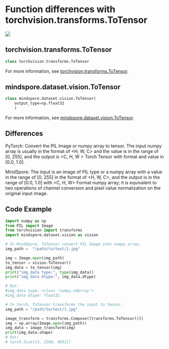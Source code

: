 # Function differences with torchvision.transforms.ToTensor

<a href="https://gitee.com/mindspore/docs/blob/r2.0/docs/mindspore/source_en/note/api_mapping/pytorch_diff/ToTensor.md" target="_blank"><img src="https://mindspore-website.obs.cn-north-4.myhuaweicloud.com/website-images/r2.0/resource/_static/logo_source_en.png"></a>

## torchvision.transforms.ToTensor

```python
class torchvision.transforms.ToTensor
```

For more information, see [torchvision.transforms.ToTensor](https://pytorch.org/vision/0.10/transforms.html#torchvision.transforms.ToTensor).

## mindspore.dataset.vision.ToTensor

```python
class mindspore.dataset.vision.ToTensor(
    output_type=np.float32
    )
```

For more information, see [mindspore.dataset.vision.ToTensor](https://mindspore.cn/docs/en/r2.0/api_python/dataset_vision/mindspore.dataset.vision.ToTensor.html#mindspore.dataset.vision.ToTensor).

## Differences

PyTorch: Convert the PIL Image or numpy array to tensor. The input numpy array is usually in the format of <H, W, C> and the value is in the range of [0, 255], and the output is <C, H, W > Torch Tensor with format and value in [0.0, 1.0].

MindSpore: The input is an image of PIL type or a numpy array with a value in the range of [0, 255] in the format of <H, W, C>, and the output is in the range of [0.0, 1.0] with <C, H, W> Format numpy array; it is equivalent to two operations of channel conversion and pixel value normalization on the original input image.

## Code Example

```python
import numpy as np
from PIL import Image
from torchvision import transforms
import mindspore.dataset.vision as vision

# In MindSpore, ToTensor convert PIL Image into numpy array.
img_path =  "/path/to/test/1.jpg"

img = Image.open(img_path)
to_tensor = vision.ToTensor()
img_data = to_tensor(img)
print("img_data type:", type(img_data))
print("img_data dtype:", img_data.dtype)

# Out:
#img_data type: <class 'numpy.ndarray'>
#img_data dtype: float32

# In torch, ToTensor transforms the input to tensor.
img_path = "/path/to/test/1.jpg"

image_transform = transforms.Compose([transforms.ToTensor()])
img = np.array(Image.open(img_path))
img_data = image_transform(img)
print(img_data.shape)
# Out:
# torch.Size([3, 2268, 4032])
```

